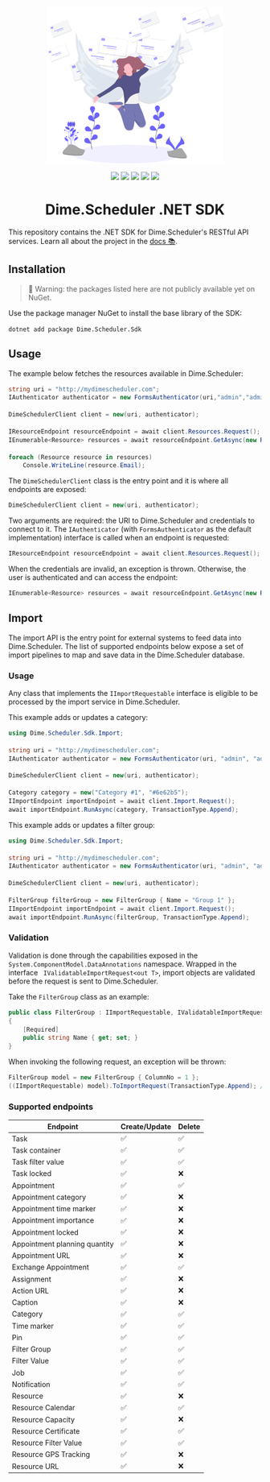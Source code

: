 <p align="center">
    <img src="assets/connect.svg?raw=true" width="350" alt="Logo provided by Flaticon">
</p>

<p align="center">
    <img src="https://dev.azure.com/dimenicsbe/Utilities/_apis/build/status/dimenics.ds-sdk?branchName=master" /> <img src="https://vsrm.dev.azure.com/dimenicsbe/_apis/public/Release/badge/3faeaf76-379c-4e0d-9078-1d71ee186ba5/2/2" /> <img src="https://img.shields.io/badge/License-MIT-blue.svg"/> <img src="https://img.shields.io/badge/PRs-welcome-brightgreen.svg?style=flat-square" />
    <a href="https://gitter.im/ds-sdk/community?utm_source=badge&utm_medium=badge&utm_campaign=pr-badge"><img src="https://badges.gitter.im/ds-sdk/community.svg" /></a>
</p>

<h1 align="center">Dime.Scheduler .NET SDK</h1>

This repository contains the .NET SDK for Dime.Scheduler's RESTful API services. Learn all about the project in the [docs 📚](https://dimenics.github.io/ds-sdk/). 

## Installation

> 🚧 Warning: the packages listed here are not publicly available yet on NuGet.

Use the package manager NuGet to install the base library of the SDK:

`dotnet add package Dime.Scheduler.Sdk`

## Usage

The example below fetches the resources available in Dime.Scheduler:

```csharp
string uri = "http://mydimescheduler.com";
IAuthenticator authenticator = new FormsAuthenticator(uri,"admin","admin");

DimeSchedulerClient client = new(uri, authenticator);

IResourceEndpoint resourceEndpoint = await client.Resources.Request();
IEnumerable<Resource> resources = await resourceEndpoint.GetAsync(new ResourceRequest());

foreach (Resource resource in resources)
    Console.WriteLine(resource.Email);
```

The `DimeSchedulerClient` class is the entry point and it is where all endpoints are exposed:

```csharp
DimeSchedulerClient client = new(uri, authenticator);
```

Two arguments are required: the URI to Dime.Scheduler and credentials to connect to it. The `IAuthenticator` (with `FormsAuthenticator` as the default implementation) interface is called when an endpoint is requested:

```csharp
IResourceEndpoint resourceEndpoint = await client.Resources.Request();
```

When the credentials are invalid, an exception is thrown. Otherwise, the user is authenticated and can access the endpoint:

```csharp
IEnumerable<Resource> resources = await resourceEndpoint.GetAsync(new ResourceRequest());
```

## Import

The import API is the entry point for external systems to feed data into Dime.Scheduler. The list of supported endpoints below expose a set of import pipelines to map and save data in the Dime.Scheduler database.

### Usage

Any class that implements the `IImportRequestable` interface is eligible to be processed by the import service in Dime.Scheduler.

This example adds or updates a category:

```csharp
using Dime.Scheduler.Sdk.Import;

string uri = "http://mydimescheduler.com";
IAuthenticator authenticator = new FormsAuthenticator(uri, "admin", "admin");

DimeSchedulerClient client = new(uri, authenticator);

Category category = new("Category #1", "#6e62b5");
IImportEndpoint importEndpoint = await client.Import.Request();
await importEndpoint.RunAsync(category, TransactionType.Append);
```

This example adds or updates a filter group:

```csharp
using Dime.Scheduler.Sdk.Import;

string uri = "http://mydimescheduler.com";
IAuthenticator authenticator = new FormsAuthenticator(uri, "admin", "admin");

DimeSchedulerClient client = new(uri, authenticator);

FilterGroup filterGroup = new FilterGroup { Name = "Group 1" };
IImportEndpoint importEndpoint = await client.Import.Request();
await importEndpoint.RunAsync(filterGroup, TransactionType.Append);
```

### Validation

Validation is done through the capabilities exposed in the `System.ComponentModel.DataAnnotations` namespace. Wrapped in the interface ` IValidatableImportRequest<out T>`, import objects are validated before the request is sent to Dime.Scheduler.

Take the `FilterGroup` class as an example:

```csharp
public class FilterGroup : IImportRequestable, IValidatableImportRequest<FilterGroup>
{
    [Required]
    public string Name { get; set; }
}
```

When invoking the following request, an exception will be thrown:

```csharp
FilterGroup model = new FilterGroup { ColumnNo = 1 };
((IImportRequestable) model).ToImportRequest(TransactionType.Append); // Will throw exception
```

### Supported endpoints

| Endpoint                      | Create/Update | Delete |
| ----------------------------- | ------------- | ------ |
| Task                          | ✅            | ✅     |
| Task container                | ✅            | ✅     |
| Task filter value             | ✅            | ✅     |
| Task locked                   | ✅            | ❌     |
| Appointment                   | ✅            | ✅     |
| Appointment category          | ✅            | ❌     |
| Appointment time marker       | ✅            | ❌     |
| Appointment importance        | ✅            | ❌     |
| Appointment locked            | ✅            | ❌     |
| Appointment planning quantity | ✅            | ❌     |
| Appointment URL               | ✅            | ❌     |
| Exchange Appointment          | ✅            | ✅     |
| Assignment                    | ✅            | ❌     |
| Action URL                    | ✅            | ❌     |
| Caption                       | ✅            | ❌     |
| Category                      | ✅            | ✅     |
| Time marker                   | ✅            | ✅     |
| Pin                           | ✅            | ✅     |
| Filter Group                  | ✅            | ✅     |
| Filter Value                  | ✅            | ✅     |
| Job                           | ✅            | ✅     |
| Notification                  | ✅            | ✅     |
| Resource                      | ✅            | ❌     |
| Resource Calendar             | ✅            | ✅     |
| Resource Capacity             | ✅            | ❌     |
| Resource Certificate          | ✅            | ✅     |
| Resource Filter Value         | ✅            | ✅     |
| Resource GPS Tracking         | ✅            | ❌     |
| Resource URL                  | ✅            | ❌     |
